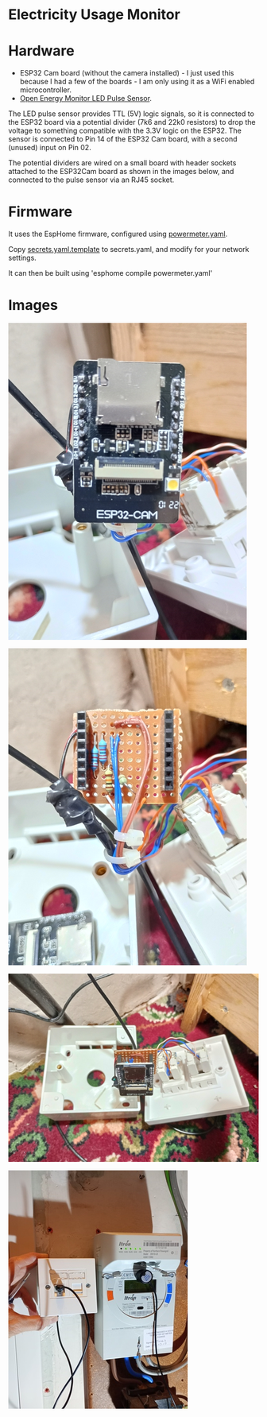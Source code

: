 # Electricity Usage Monitor

# Hardware

  - ESP32 Cam board (without the camera installed) - I just used this because I had a few of the boards - I am only using it as a WiFi enabled microcontroller.
  - [Open Energy Monitor LED Pulse Sensor](https://shop.openenergymonitor.com/optical-utility-meter-led-pulse-sensor/).
  
  The LED pulse sensor provides TTL (5V) logic signals, so it is connected to the ESP32 board via a potential divider (7k6 and 22k0 resistors) to drop the voltage to something compatible with the 3.3V logic on the ESP32.   The sensor is connected to Pin 14 of the ESP32 Cam board, with a second (unused) input on Pin 02.

  The potential dividers are wired on a small board with header sockets attached to the ESP32Cam board as shown in the images below, and connected to the pulse sensor via an RJ45 socket.

# Firmware
It uses the EspHome firmware, configured using [powermeter.yaml](powermeter.yaml).

Copy [secrets.yaml.template](secrets.yaml.template) to secrets.yaml, and modify for your network settings.

It can then be built using 'esphome compile powermeter.yaml'

# Images
![Microcontroller Board](images/microcontroller_board.jpg)

![Signal Conditioning Board](images/signal_conditioning.jpg)

![Assembly](images/assembly.jpg)

![Installation](images/installation.jpg)




